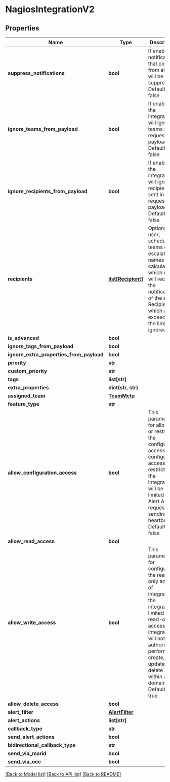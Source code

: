 # NagiosIntegrationV2

## Properties
Name | Type | Description | Notes
------------ | ------------- | ------------- | -------------
**suppress_notifications** | **bool** | If enabled, notifications that come from alerts will be suppressed. Defaults to false | [optional] 
**ignore_teams_from_payload** | **bool** | If enabled, the integration will ignore teams sent in request payloads. Defaults to false | [optional] 
**ignore_recipients_from_payload** | **bool** | If enabled, the integration will ignore recipients sent in request payloads. Defaults to false | [optional] 
**recipients** | [**list[Recipient]**](Recipient.md) | Optional user, schedule, teams or escalation names to calculate which users will receive the notifications of the alert. Recipients which are exceeding the limit are ignored | [optional] 
**is_advanced** | **bool** |  | [optional] 
**ignore_tags_from_payload** | **bool** |  | [optional] 
**ignore_extra_properties_from_payload** | **bool** |  | [optional] 
**priority** | **str** |  | [optional] 
**custom_priority** | **str** |  | [optional] 
**tags** | **list[str]** |  | [optional] 
**extra_properties** | **dict(str, str)** |  | [optional] 
**assigned_team** | [**TeamMeta**](TeamMeta.md) |  | [optional] 
**feature_type** | **str** |  | [optional] 
**allow_configuration_access** | **bool** | This parameter is for allowing or restricting the configuration access. If configuration access is restricted, the integration will be limited to Alert API requests and sending heartbeats. Defaults to false | [optional] 
**allow_read_access** | **bool** |  | [optional] 
**allow_write_access** | **bool** | This parameter is for configuring the read-only access of integration. If the integration is limited to read-only access, the integration will not be authorized to perform any create, update or delete action within any domain. Defaults to true | [optional] 
**allow_delete_access** | **bool** |  | [optional] 
**alert_filter** | [**AlertFilter**](AlertFilter.md) |  | [optional] 
**alert_actions** | **list[str]** |  | [optional] 
**callback_type** | **str** |  | [optional] 
**send_alert_actions** | **bool** |  | [optional] 
**bidirectional_callback_type** | **str** |  | [optional] 
**send_via_marid** | **bool** |  | [optional] 
**send_via_oec** | **bool** |  | [optional] 

[[Back to Model list]](../README.md#documentation-for-models) [[Back to API list]](../README.md#documentation-for-api-endpoints) [[Back to README]](../README.md)


